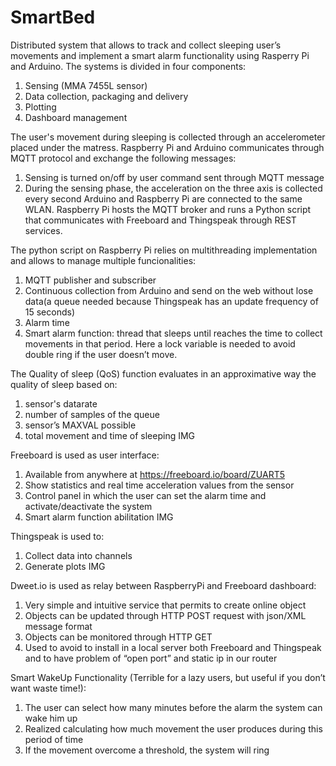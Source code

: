 # SmartBed
Distributed system that allows to track and collect sleeping user’s movements and implement a smart alarm functionality using Rasperry Pi and Arduino.
The systems is divided in four components:
1) Sensing (MMA 7455L sensor)
2) Data collection, packaging and delivery
3) Plotting
4) Dashboard management

The user's movement during sleeping is collected through an accelerometer placed under the matress.
Raspberry Pi and Arduino communicates through MQTT protocol and exchange the following messages:
1) Sensing is turned on/off by user command sent through MQTT message
2) During the sensing phase, the acceleration on the three axis is collected every second
Arduino and Raspberry Pi are connected to the same WLAN.
Raspberry Pi hosts the MQTT broker and runs a Python script that communicates with Freeboard and Thingspeak through REST services.

The python script on Raspberry Pi relies on multithreading implementation and allows to manage multiple funcionalities:
1) MQTT publisher and subscriber
2) Continuous collection from Arduino and send on the web without lose data(a queue needed because Thingspeak has an update frequency of 15 seconds)
3) Alarm time
4) Smart alarm function: thread that sleeps until reaches the time to collect movements in that period. Here a lock variable is needed to avoid double ring if the user doesn’t move.

The Quality of sleep (QoS) function evaluates in an approximative way the quality of sleep based on:
1) sensor's datarate
2) number of samples of the queue
3) sensor’s MAXVAL possible
4) total movement and time of sleeping
IMG

Freeboard is used as user interface:
1) Available from anywhere at https://freeboard.io/board/ZUART5
2) Show statistics and real time acceleration values from the sensor
3) Control panel in which the user can set the alarm time and activate/deactivate the system
4) Smart alarm function abilitation
IMG

Thingspeak is used to:
1) Collect data into channels
2) Generate plots
IMG

Dweet.io is used as relay between RaspberryPi and Freeboard dashboard:
1) Very simple and intuitive service that permits to create online object
2) Objects can be updated through HTTP POST request with json/XML message format
3) Objects can be monitored through HTTP GET
4) Used to avoid to install in a local server both Freeboard and Thingspeak and to have problem of “open port” and static ip in our router

Smart WakeUp Functionality (Terrible for a lazy users, but useful if you don’t want waste time!): 
1) The user can select how many minutes before the alarm the system can wake him up
2) Realized calculating how much movement the user produces during this period of time
3) If the movement overcome a threshold, the system will ring













